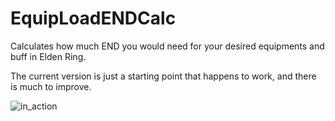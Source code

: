 # EquipLoadENDCalc
Calculates how much END you would need for your desired equipments and buff in Elden Ring.

The current version is just a starting point that happens to work, and there is much to improve.

![in_action](https://user-images.githubusercontent.com/31644837/164018551-be936350-edb8-4ae3-a734-3de1c3959b1f.png)
